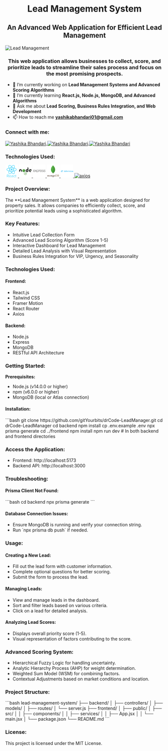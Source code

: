 <h1 align="center">Lead Management System</h1>
<h2 align="center">An Advanced Web Application for Efficient Lead Management</h2>
<img align="center" alt="Lead Management" width="400" src="https://www.example.com/your-image-link.gif" />

<h3 align="center">This web application allows businesses to collect, score, and prioritize leads to streamline their sales process and focus on the most promising prospects.</h3>

- 🔭 I’m currently working on **Lead Management Systems and Advanced Scoring Algorithms**
- 🌱 I’m currently learning **React.js, Node.js, MongoDB, and Advanced Algorithms**
- 💬 Ask me about **Lead Scoring, Business Rules Integration, and Web Development**
- 📫 How to reach me **yashikabhandari01@gmail.com**

<h3 align="left">Connect with me:</h3>
<p align="left">
  <a href="https://www.linkedin.com/in/yashika-bhandari-ab7a74253/" target="blank">
    <img align="center" src="https://raw.githubusercontent.com/rahuldkjain/github-profile-readme-generator/master/src/images/icons/Social/linked-in-alt.svg" alt="Yashika Bhandari" height="30" width="40" />
  </a>
  <a href="https://www.leetcode.com/yashika-bhandari" target="blank">
    <img align="center" src="https://raw.githubusercontent.com/rahuldkjain/github-profile-readme-generator/master/src/images/icons/Social/leet-code.svg" alt="Yashika Bhandari" height="30" width="40" />
  </a>
  <a href="https://github.com/yashikaBhandari" target="blank">
    <img align="center" src="https://raw.githubusercontent.com/rahuldkjain/github-profile-readme-generator/master/src/images/icons/Social/github.svg" alt="Yashika Bhandari" height="30" width="40" />
  </a>
</p>

<h3 align="left">Technologies Used:</h3>
<p align="left">
  <a href="https://reactjs.org/" target="_blank" rel="noreferrer">
    <img src="https://raw.githubusercontent.com/devicons/devicon/master/icons/react/react-original-wordmark.svg" alt="react" width="40" height="40"/>
  </a>
  <a href="https://nodejs.org/" target="_blank" rel="noreferrer">
    <img src="https://raw.githubusercontent.com/devicons/devicon/master/icons/nodejs/nodejs-original-wordmark.svg" alt="nodejs" width="40" height="40"/>
  </a>
  <a href="https://expressjs.com" target="_blank" rel="noreferrer">
    <img src="https://raw.githubusercontent.com/devicons/devicon/master/icons/express/express-original-wordmark.svg" alt="express" width="40" height="40"/>
  </a>
  <a href="https://www.mongodb.com/" target="_blank" rel="noreferrer">
    <img src="https://raw.githubusercontent.com/devicons/devicon/master/icons/mongodb/mongodb-original-wordmark.svg" alt="mongodb" width="40" height="40"/>
  </a>
  <a href="https://tailwindcss.com/" target="_blank" rel="noreferrer">
    <img src="https://raw.githubusercontent.com/devicons/devicon/master/icons/tailwindcss/tailwindcss-plain-wordmark.svg" alt="tailwindcss" width="40" height="40"/>
  </a>
  <a href="https://axios-http.com/" target="_blank" rel="noreferrer">
    <img src="https://axios-http.com/favicon.ico" alt="axios" width="40" height="40"/>
  </a>
</p>

<h3 align="left">Project Overview:</h3>
<p align="left">
  The **Lead Management System** is a web application designed for property sales. It allows companies to efficiently collect, score, and prioritize potential leads using a sophisticated algorithm.
</p>

<h3 align="left">Key Features:</h3>
<ul>
  <li>Intuitive Lead Collection Form</li>
  <li>Advanced Lead Scoring Algorithm (Score 1-5)</li>
  <li>Interactive Dashboard for Lead Management</li>
  <li>Detailed Lead Analysis with Visual Representation</li>
  <li>Business Rules Integration for VIP, Urgency, and Seasonality</li>
</ul>

<h3 align="left">Technologies Used:</h3>
<h4>Frontend:</h4>
<ul>
  <li>React.js</li>
  <li>Tailwind CSS</li>
  <li>Framer Motion</li>
  <li>React Router</li>
  <li>Axios</li>
</ul>

<h4>Backend:</h4>
<ul>
  <li>Node.js</li>
  <li>Express</li>
  <li>MongoDB</li>
  <li>RESTful API Architecture</li>
</ul>

<h3 align="left">Getting Started:</h3>
<p align="left">
  <b>Prerequisites:</b>
  <ul>
    <li>Node.js (v14.0.0 or higher)</li>
    <li>npm (v6.0.0 or higher)</li>
    <li>MongoDB (local or Atlas connection)</li>
  </ul>
</p>

<h4>Installation:</h4>
```bash
git clone https://github.com/gitYourbits/drCode-LeadManager.git
cd drCode-LeadManager
cd backend
npm install
cp .env.example .env
npx prisma generate
cd ../frontend
npm install
npm run dev # In both backend and frontend directories
<h3 align="left">Access the Application:</h3> <ul> <li>Frontend: http://localhost:5173</li> <li>Backend API: http://localhost:3000</li> </ul> <h3 align="left">Troubleshooting:</h3> <h4>Prisma Client Not Found:</h4> ```bash cd backend npx prisma generate ``` <h4>Database Connection Issues:</h4> <ul> <li>Ensure MongoDB is running and verify your connection string.</li> <li>Run `npx prisma db push` if needed.</li> </ul> <h3 align="left">Usage:</h3> <h4>Creating a New Lead:</h4> <ul> <li>Fill out the lead form with customer information.</li> <li>Complete optional questions for better scoring.</li> <li>Submit the form to process the lead.</li> </ul> <h4>Managing Leads:</h4> <ul> <li>View and manage leads in the dashboard.</li> <li>Sort and filter leads based on various criteria.</li> <li>Click on a lead for detailed analysis.</li> </ul> <h4>Analyzing Lead Scores:</h4> <ul> <li>Displays overall priority score (1-5).</li> <li>Visual representation of factors contributing to the score.</li> </ul> <h3 align="left">Advanced Scoring System:</h3> <ul> <li>Hierarchical Fuzzy Logic for handling uncertainty.</li> <li>Analytic Hierarchy Process (AHP) for weight determination.</li> <li>Weighted Sum Model (WSM) for combining factors.</li> <li>Contextual Adjustments based on market conditions and location.</li> </ul> <h3 align="left">Project Structure:</h3> ```bash lead-management-system/ ├── backend/ │ ├── controllers/ │ ├── models/ │ ├── routes/ │ └── server.js ├── frontend/ │ ├── public/ │ ├── src/ │ │ ├── components/ │ │ ├── services/ │ │ ├── App.jsx │ │ └── main.jsx │ └── package.json └── README.md ``` <h3 align="left">License:</h3> This project is licensed under the MIT License.
